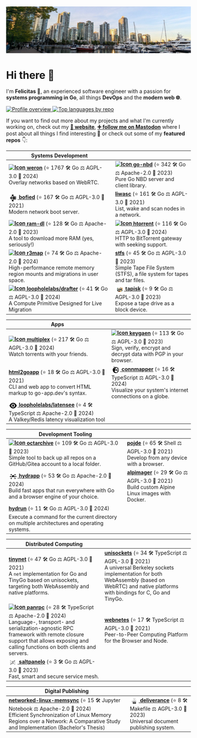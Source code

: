 ![Header of wheat with an orange tint](./docs/header.jpg)

# Hi there 👋

I'm **Felicitas 🌊**, an experienced software engineer with a passion for **systems programming in Go**, all things **DevOps** and the **modern web 🌐**.

<p>
<a display="inline" target="_blank" href="http://github-profile-summary-cards.vercel.app/api/cards/profile-details?username=pojntfx&theme=github">
    <img alt="Profile overview" src="http://github-profile-summary-cards.vercel.app/api/cards/profile-details?username=pojntfx&theme=github" height="160">
</a>

<a display="inline" target="_blank" href="http://github-profile-summary-cards.vercel.app/api/cards/repos-per-language?username=pojntfx&theme=github">
    <img alt="Top languages by repo" src="http://github-profile-summary-cards.vercel.app/api/cards/repos-per-language?username=pojntfx&theme=github" height="160">
</a>
</p>

If you want to find out more about my projects and what I'm currently working on, check out my **[🔗 website](https://felicitas.pojtinger.com/)**, **[➕ follow me on Mastodon](https://mastodon.social/@pojntfx)** where I post about all things I find interesting 🌌 or check out some of my **featured repos** 👇:

| **Systems Development**                                                                                                                                                                                                                                                                                                                 |                                                                                                                                                                                                                                                                                                                 |
| --------------------------------------------------------------------------------------------------------------------------------------------------------------------------------------------------------------------------------------------------------------------------------------------------------------------------------------- | --------------------------------------------------------------------------------------------------------------------------------------------------------------------------------------------------------------------------------------------------------------------------------------------------------------- |
| <a display="inline" target="_blank" href="https://github.com/pojntfx/weron"><b><img alt="Icon" src="https://raw.githubusercontent.com/pojntfx/weron/main/docs/icon.svg" height="24" align="top"> weron</b></a> (⭐ 1767 🛠️ Go ⚖️ AGPL-3.0 📅 2024) <br>Overlay networks based on WebRTC.                                                | <a display="inline" target="_blank" href="https://github.com/pojntfx/go-nbd"><b><img alt="Icon" src="https://raw.githubusercontent.com/pojntfx/go-nbd/main/docs/icon-light.png" height="24" align="top"> go-nbd</b></a> (⭐ 342 🛠️ Go ⚖️ Apache-2.0 📅 2023) <br>Pure Go NBD server and client library.         |
| <a display="inline" target="_blank" href="https://github.com/pojntfx/bofied"><b><img alt="Icon" src="https://raw.githubusercontent.com/pojntfx/bofied/main/assets/bofied Icon.svg" height="24" align="top"> bofied</b></a> (⭐ 167 🛠️ Go ⚖️ AGPL-3.0 📅 2021) <br>Modern network boot server.                                           | <a display="inline" target="_blank" href="https://github.com/pojntfx/liwasc"><b>liwasc</b></a> (⭐ 161 🛠️ Go ⚖️ AGPL-3.0 📅 2021) <br>List, wake and scan nodes in a network.                                                                                                                                   |
| <a display="inline" target="_blank" href="https://github.com/pojntfx/ram-dl"><b><img alt="Icon" src="https://raw.githubusercontent.com/pojntfx/ram-dl/main/docs/icon-light.png" height="24" align="top"> ram-dl</b></a> (⭐ 128 🛠️ Go ⚖️ Apache-2.0 📅 2023) <br>A tool to download more RAM (yes, seriously!)                          | <a display="inline" target="_blank" href="https://github.com/pojntfx/htorrent"><b><img alt="Icon" src="https://raw.githubusercontent.com/pojntfx/htorrent/main/docs/icon.svg" height="24" align="top"> htorrent</b></a> (⭐ 116 🛠️ Go ⚖️ AGPL-3.0 📅 2024) <br>HTTP to BitTorrent gateway with seeking support. |
| <a display="inline" target="_blank" href="https://github.com/pojntfx/r3map"><b><img alt="Icon" src="https://raw.githubusercontent.com/pojntfx/r3map/main/docs/icon-light.png" height="24" align="top"> r3map</b></a> (⭐ 74 🛠️ Go ⚖️ Apache-2.0 📅 2024) <br>High-performance remote memory region mounts and migrations in user space. | <a display="inline" target="_blank" href="https://github.com/pojntfx/stfs"><b>stfs</b></a> (⭐ 45 🛠️ Go ⚖️ AGPL-3.0 📅 2023) <br>Simple Tape File System (STFS), a file system for tapes and tar files.                                                                                                         |
| <a display="inline" target="_blank" href="https://github.com/loopholelabs/drafter"><b><img alt="Icon" src="https://raw.githubusercontent.com/loopholelabs/drafter/main/docs/icon.svg" height="24" align="top"> loopholelabs/drafter</b></a> (⭐ 41 🛠️ Go ⚖️ AGPL-3.0 📅 2024) <br>A Compute Primitive Designed for Live Migration       | <a display="inline" target="_blank" href="https://github.com/pojntfx/tapisk"><b><img alt="Icon" src="https://raw.githubusercontent.com/pojntfx/tapisk/main/docs/icon-light.png" height="24" align="top"> tapisk</b></a> (⭐ 9 🛠️ Go ⚖️ AGPL-3.0 📅 2023) <br>Expose a tape drive as a block device.             |

| **Apps**                                                                                                                                                                                                                                                                                                                                |                                                                                                                                                                                                                                                                                                                                          |
| --------------------------------------------------------------------------------------------------------------------------------------------------------------------------------------------------------------------------------------------------------------------------------------------------------------------------------------- | ---------------------------------------------------------------------------------------------------------------------------------------------------------------------------------------------------------------------------------------------------------------------------------------------------------------------------------------- |
| <a display="inline" target="_blank" href="https://github.com/pojntfx/multiplex"><b><img alt="Icon" src="https://raw.githubusercontent.com/pojntfx/multiplex/main/docs/icon.svg" height="24" align="top"> multiplex</b></a> (⭐ 217 🛠️ Go ⚖️ AGPL-3.0 📅 2024) <br>Watch torrents with your friends.                                     | <a display="inline" target="_blank" href="https://github.com/pojntfx/keygaen"><b><img alt="Icon" src="https://raw.githubusercontent.com/pojntfx/keygaen/main/docs/icon-light.png" height="24" align="top"> keygaen</b></a> (⭐ 113 🛠️ Go ⚖️ AGPL-3.0 📅 2023) <br>Sign, verify, encrypt and decrypt data with PGP in your browser.       |
| <a display="inline" target="_blank" href="https://github.com/pojntfx/html2goapp"><b>html2goapp</b></a> (⭐ 18 🛠️ Go ⚖️ AGPL-3.0 📅 2021) <br>CLI and web app to convert HTML markup to go-app.dev&#39;s syntax.                                                                                                                         | <a display="inline" target="_blank" href="https://github.com/pojntfx/connmapper"><b><img alt="Icon" src="https://raw.githubusercontent.com/pojntfx/connmapper/main/docs/icon.svg" height="24" align="top"> connmapper</b></a> (⭐ 16 🛠️ TypeScript ⚖️ AGPL-3.0 📅 2024) <br>Visualize your system&#39;s internet connections on a globe. |
| <a display="inline" target="_blank" href="https://github.com/loopholelabs/latensee"><b><img alt="Icon" src="https://raw.githubusercontent.com/loopholelabs/latensee/main/docs/icon.svg" height="24" align="top"> loopholelabs/latensee</b></a> (⭐ 4 🛠️ TypeScript ⚖️ Apache-2.0 📅 2024) <br>A Valkey/Redis latency visualization tool |

| **Development Tooling**                                                                                                                                                                                                                                                                                                                                  |                                                                                                                                                                                          |
| -------------------------------------------------------------------------------------------------------------------------------------------------------------------------------------------------------------------------------------------------------------------------------------------------------------------------------------------------------- | ---------------------------------------------------------------------------------------------------------------------------------------------------------------------------------------- |
| <a display="inline" target="_blank" href="https://github.com/pojntfx/octarchive"><b><img alt="Icon" src="https://raw.githubusercontent.com/pojntfx/octarchive/main/docs/icon-light.png" height="24" align="top"> octarchive</b></a> (⭐ 109 🛠️ Go ⚖️ AGPL-3.0 📅 2023) <br>Simple tool to back up all repos on a GitHub/Gitea account to a local folder. | <a display="inline" target="_blank" href="https://github.com/pojntfx/pojde"><b>pojde</b></a> (⭐ 65 🛠️ Shell ⚖️ AGPL-3.0 📅 2021) <br>Develop from any device with a browser.            |
| <a display="inline" target="_blank" href="https://github.com/pojntfx/hydrapp"><b><img alt="Icon" src="https://raw.githubusercontent.com/pojntfx/hydrapp/main/docs/icon.svg" height="24" align="top"> hydrapp</b></a> (⭐ 53 🛠️ Go ⚖️ Apache-2.0 📅 2024) <br>Build fast apps that run everywhere with Go and a browser engine of your choice.            | <a display="inline" target="_blank" href="https://github.com/pojntfx/alpimager"><b>alpimager</b></a> (⭐ 29 🛠️ Go ⚖️ AGPL-3.0 📅 2021) <br>Build custom Alpine Linux images with Docker. |
| <a display="inline" target="_blank" href="https://github.com/pojntfx/hydrun"><b>hydrun</b></a> (⭐ 11 🛠️ Go ⚖️ AGPL-3.0 📅 2024) <br>Execute a command for the current directory on multiple architectures and operating systems.                                                                                                                        |

| **Distributed Computing**                                                                                                                                                                                                                                                                                                                                                                                                            |                                                                                                                                                                                                                                                                                                  |
| ------------------------------------------------------------------------------------------------------------------------------------------------------------------------------------------------------------------------------------------------------------------------------------------------------------------------------------------------------------------------------------------------------------------------------------ | ------------------------------------------------------------------------------------------------------------------------------------------------------------------------------------------------------------------------------------------------------------------------------------------------ |
| <a display="inline" target="_blank" href="https://github.com/pojntfx/tinynet"><b>tinynet</b></a> (⭐ 47 🛠️ Go ⚖️ AGPL-3.0 📅 2021) <br>A `net` implementation for Go and TinyGo based on unisockets, targeting both WebAssembly and native platforms.                                                                                                                                                                                | <a display="inline" target="_blank" href="https://github.com/pojntfx/unisockets"><b>unisockets</b></a> (⭐ 34 🛠️ TypeScript ⚖️ AGPL-3.0 📅 2021) <br>A universal Berkeley sockets implementation for both WebAssembly (based on WebRTC) and native platforms with bindings for C, Go and TinyGo. |
| <a display="inline" target="_blank" href="https://github.com/pojntfx/panrpc"><b><img alt="Icon" src="https://raw.githubusercontent.com/pojntfx/panrpc/main/docs/icon.svg" height="24" align="top"> panrpc</b></a> (⭐ 28 🛠️ TypeScript ⚖️ Apache-2.0 📅 2024) <br>Language-, transport- and serialization-agnostic RPC framework with remote closure support that allows exposing and calling functions on both clients and servers. | <a display="inline" target="_blank" href="https://github.com/pojntfx/webnetes"><b>webnetes</b></a> (⭐ 17 🛠️ TypeScript ⚖️ AGPL-3.0 📅 2021) <br>Peer-to-Peer Computing Platform for the Browser and Node.                                                                                       |
| <a display="inline" target="_blank" href="https://github.com/pojntfx/saltpanelo"><b><img alt="Icon" src="https://raw.githubusercontent.com/pojntfx/saltpanelo/main/docs/icon-light.png" height="24" align="top"> saltpanelo</b></a> (⭐ 3 🛠️ Go ⚖️ AGPL-3.0 📅 2023) <br>Fast, smart and secure service mesh.                                                                                                                        |

| **Digital Publishing**                                                                                                                                                                                                                                                                                                  |                                                                                                                                                                                                                                                                                                                         |
| ----------------------------------------------------------------------------------------------------------------------------------------------------------------------------------------------------------------------------------------------------------------------------------------------------------------------- | ----------------------------------------------------------------------------------------------------------------------------------------------------------------------------------------------------------------------------------------------------------------------------------------------------------------------- |
| <a display="inline" target="_blank" href="https://github.com/pojntfx/networked-linux-memsync"><b>networked-linux-memsync</b></a> (⭐ 15 🛠️ Jupyter Notebook ⚖️ Apache-2.0 📅 2024) <br>Efficient Synchronization of Linux Memory Regions over a Network: A Comparative Study and Implementation (Bachelor&#39;s Thesis) | <a display="inline" target="_blank" href="https://github.com/pojntfx/deliverance"><b><img alt="Icon" src="https://raw.githubusercontent.com/pojntfx/deliverance/main/docs/icon-light.png" height="24" align="top"> deliverance</b></a> (⭐ 8 🛠️ Makefile ⚖️ AGPL-3.0 📅 2023) <br>Universal document publishing system. |
